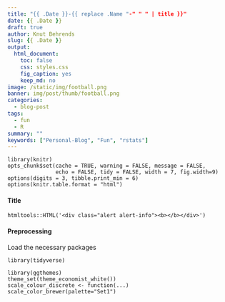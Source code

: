 ```yaml
---
title: "{{ .Date }}-{{ replace .Name "-" " " | title }}"
date: {{ .Date }}
draft: true
author: Knut Behrends
slug: {{ .Date }}
output:
  html_document:
    toc: false
    css: styles.css
    fig_caption: yes
    keep_md: no
image: /static/img/football.png
banner: img/post/thumb/football.png
categories:
  - blog-post
tags:
  - fun
  - R
summary: ""
keywords: ["Personal-Blog", "Fun", "rstats"]
---
```


```{r setup, include=FALSE}
library(knitr)
opts_chunk$set(cache = TRUE, warning = FALSE, message = FALSE, 
               echo = FALSE, tidy = FALSE, width = 7, fig.width=9)
options(digits = 3, tibble.print_min = 6)
options(knitr.table.format = "html") 
```

#### Title


```{r abstr, echo=FALSE}
htmltools::HTML('<div class="alert alert-info"><b></b></div>')
```


#### Preprocessing 

Load the necessary packages

```{r pkgs, echo=TRUE, cache=FALSE}
library(tidyverse)

```

```{r theme}
library(ggthemes)
theme_set(theme_economist_white())
scale_colour_discrete <- function(...) scale_color_brewer(palette="Set1")
```

